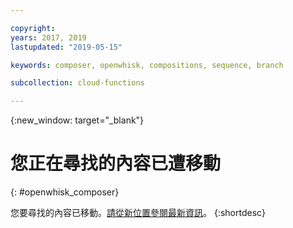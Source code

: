 ```yaml
---

copyright:
years: 2017, 2019
lastupdated: "2019-05-15"

keywords: composer, openwhisk, compositions, sequence, branch

subcollection: cloud-functions

---
```


{:new_window: target="_blank"}
# 您正在尋找的內容已遭移動
{: #openwhisk_composer}

您要尋找的內容已移動。[請從新位置參閱最新資訊](/docs/openwhisk?topic=cloud-functions-pkg_composer)。
{:shortdesc}

